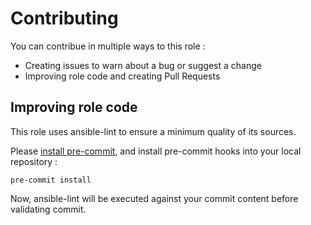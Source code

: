 # Contributing

You can contribue in multiple ways to this role :
- Creating issues to warn about a bug or suggest a change
- Improving role code and creating Pull Requests

## Improving role code

This role uses ansible-lint to ensure a minimum quality of its sources.

Please [install pre-commit](https://pre-commit.com/#install), and install pre-commit hooks into your local repository :

```shell
pre-commit install
```

Now, ansible-lint will be executed against your commit content before validating commit.

